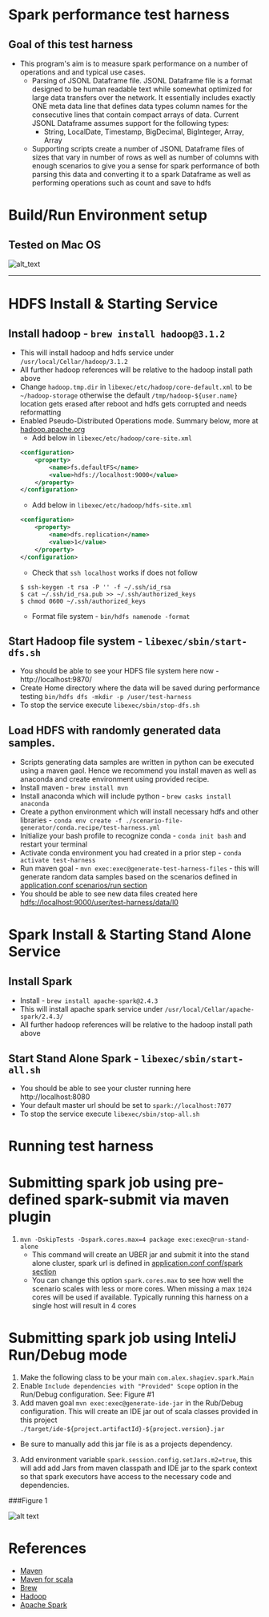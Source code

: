 # Spark performance test harness
## Goal of this test harness
* This program's aim is to measure spark performance on a number of operations and and typical use cases.
  * Parsing of JSONL Dataframe file. JSONL Dataframe file is a format designed to be human readable text while somewhat
  optimized for large data transfers over the network. It essentially includes exactly ONE meta data line that defines
  data types column names for the consecutive lines that contain compact arrays of data. Current JSONL Dataframe assumes 
  support for the following types:
    * String, LocalDate, Timestamp, BigDecimal, BigInteger, Array<BigDecimal>, Array<BigInteger>
  * Supporting scripts create a number of JSONL Dataframe files of sizes that vary in number of rows as well as number 
  of columns with enough scenarios to give you a sense for spark performance of both parsing this data and converting 
  it to a spark Dataframe as well as performing operations such as count and save to hdfs 
    
# Build/Run Environment setup
## Tested on Mac OS
![alt_text](README.md.resources/macOS-version.png)
***
# HDFS Install & Starting Service
## Install hadoop - `brew install hadoop@3.1.2`
  * This will install hadoop and hdfs service under `/usr/local/Cellar/hadoop/3.1.2`
  * All further hadoop references will be relative to the hadoop install path above
  * Change `hadoop.tmp.dir` in `libexec/etc/hadoop/core-default.xml` to be `~/hadoop-storage` otherwise the default `/tmp/hadoop-${user.name}` 
location gets erased after reboot and hdfs gets corrupted and needs reformatting
  * Enabled Pseudo-Distributed Operations mode. Summary below, more at [hadoop.apache.org](https://hadoop.apache.org/docs/stable/hadoop-project-dist/hadoop-common/SingleCluster.html#Pseudo-Distributed_Operation)
    * Add below in `libexec/etc/hadoop/core-site.xml`
    ~~~xml
    <configuration>
        <property>
            <name>fs.defaultFS</name>
            <value>hdfs://localhost:9000</value>
        </property>
    </configuration>
    ~~~
    * Add below in `libexec/etc/hadoop/hdfs-site.xml`
    ~~~xml
    <configuration>
        <property>
            <name>dfs.replication</name>
            <value>1</value>
        </property>
    </configuration>
    ~~~
    * Check that `ssh localhost` works if does not follow
    ~~~shell script
    $ ssh-keygen -t rsa -P '' -f ~/.ssh/id_rsa
    $ cat ~/.ssh/id_rsa.pub >> ~/.ssh/authorized_keys
    $ chmod 0600 ~/.ssh/authorized_keys 
    ~~~
    * Format file system - `bin/hdfs namenode -format`
## Start Hadoop file system - `libexec/sbin/start-dfs.sh`
   * You should be able to see your HDFS file system here now - http://localhost:9870/
   * Create Home directory where the data will be saved during performance testing `bin/hdfs dfs -mkdir -p /user/test-harness`
   * To stop the service execute `libexec/sbin/stop-dfs.sh`

## Load HDFS with randomly generated data samples.
* Scripts generating data samples are written in python can be executed using a maven gaol. Hence we recommend you 
install maven as well as anaconda and create environment using provided recipe.
* Install maven - `brew install mvn`
* Install anaconda which will include python - `brew casks install anaconda`
* Create a python environment which will install necessary hdfs and other libraries - `conda env create -f ./scenario-file-generator/conda.recipe/test-harness.yml`
* Initialize your bash profile to recognize conda - `conda init bash` and restart your terminal
* Activate conda environment you had created in a prior step - `conda activate test-harness`
* Run maven goal - `mvn exec:exec@generate-test-harness-files` - this will generate random data samples based on the 
scenarios defined in [application.conf scenarios/run section](./src/main/resources/application.conf)
* You should be able to see new data files created here [hdfs://localhost:9000/user/test-harness/data/l0](http://localhost:9870/explorer.html#/user/test-harness/data/l0/jsonl)

# Spark Install & Starting Stand Alone Service
## Install Spark
* Install - `brew install apache-spark@2.4.3`
* This will install apache spark service under `/usr/local/Cellar/apache-spark/2.4.3/`
* All further hadoop references will be relative to the hadoop install path above
## Start Stand Alone Spark - `libexec/sbin/start-all.sh`
* You should be able to see your cluster running here http://localhost:8080
* Your default master url should be set to `spark://localhost:7077`
* To stop the service execute `libexec/sbin/stop-all.sh`

# Running test harness
# Submitting spark job using pre-defined spark-submit via maven plugin
1. `mvn -DskipTests -Dspark.cores.max=4 package exec:exec@run-stand-alone`
   * This command will create an UBER jar and submit it into the stand alone cluster, spark url is defined in [application.conf conf/spark section](./src/main/resources/application.conf)
   * You can change this option `spark.cores.max` to see how well the scenario scales with less or more cores. 
   When missing a max `1024` cores will be used if available. Typically running this harness on a single host will result in 4 cores

# Submitting spark job using InteliJ Run/Debug mode
1. Make the following class to be your main `com.alex.shagiev.spark.Main`
1. Enable `Include dependencies with "Provided" Scope` option in the Run/Debug configuration. See: Figure #1
2. Add maven goal `mvn exec:exec@generate-ide-jar` in the Rub/Debug configuration. This will create an IDE jar out of scala 
classes provided in this project `./target/ide-${project.artifactId}-${project.version}.jar`
  * Be sure to manually add this jar file is as a projects dependency.
3. Add environment variable `spark.session.config.setJars.m2=true`, this will add add Jars from maven classpath and IDE jar
to the spark context so that spark executors have access to the necessary code and dependencies. 

###Figure 1

![alt text](README.md.resources/intellij-run-dialog.png)

# References
* [Maven](https://spark.apache.org)
* [Maven for scala](https://docs.scala-lang.org/tutorials/scala-with-maven.html)
* [Brew](https://brew.sh)
* [Hadoop](https://hadoop.apache.org)
* [Apache Spark](https://spark.apache.org)